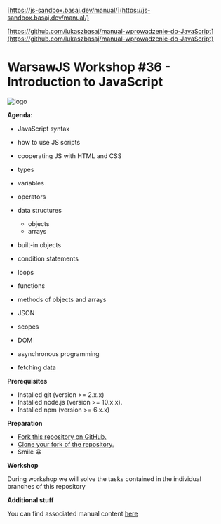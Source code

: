 [https://js-sandbox.basaj.dev/manual/](https://js-sandbox.basaj.dev/manual/)

[https://github.com/lukaszbasaj/manual-wprowadzenie-do-JavaScript](https://github.com/lukaszbasaj/manual-wprowadzenie-do-JavaScript)

# WarsawJS Workshop #36 - Introduction to JavaScript

![logo](/public/logo.svg)

__Agenda:__

- JavaScript syntax

- how to use JS scripts

- cooperating JS with HTML and CSS

- types

- variables

- operators

- data structures
    - objects
    - arrays

- built-in objects

- condition statements

- loops

- functions

- methods of objects and arrays

- JSON

- scopes

- DOM

- asynchronous programming

- fetching data


__Prerequisites__
  - Installed git (version >= 2.x.x)
  - Installed node.js (version >= 10.x.x).
  - Installed npm (version >= 6.x.x)

__Preparation__
   - [Fork this repository on GitHub.](https://help.github.com/en/articles/fork-a-repo)
   - [Clone your fork of the repository.](https://help.github.com/en/articles/cloning-a-repository)
   - Smile 😀

__Workshop__

  During workshop we will solve the tasks contained in the individual branches of this repository
  
__Additional stuff__

You can find associated manual content [here](https://js-sandbox.basaj.dev/manual/) 



